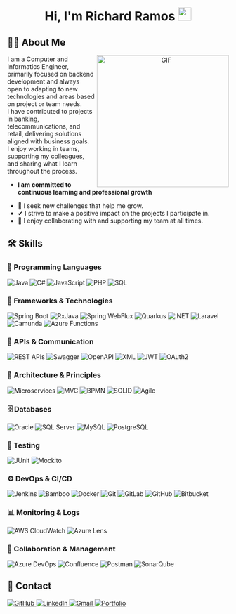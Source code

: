 <h1 align="center">
Hi, I'm Richard Ramos
<img src="https://media.giphy.com/media/hvRJCLFzcasrR4ia7z/giphy.gif" width="30">
</h1>


## 🧑‍💻 About Me

<a target="_blank" align="center">
  <img align="right" top="400" height="300" width="300" alt="GIF" src="https://media.giphy.com/media/v1.Y2lkPTc5MGI3NjExaDZxZGt6bnZuOGxmcjd3YmlqOG42ZjRoNWw3c2Q3MWxnYnJqaXY4cSZlcD12MV9pbnRlcm5hbF9naWZfYnlfaWQmY3Q9Zw/qgQUggAC3Pfv687qPC/giphy.gif">
</a>

I am a Computer and Informatics Engineer, primarily focused on backend development and always open to adapting to new technologies and areas based on project or team needs.  
I have contributed to projects in banking, telecommunications, and retail, delivering solutions aligned with business goals.  
I enjoy working in teams, supporting my colleagues, and sharing what I learn throughout the process.

* **I am committed to continuous learning and professional growth**  
- 🌱 I seek new challenges that help me grow.
- ✔ I strive to make a positive impact on the projects I participate in.
- 🤝 I enjoy collaborating with and supporting my team at all times.

## 🛠️ Skills

### 🚀 Programming Languages

![Java](https://img.shields.io/badge/Java-ED8B00.svg?style=for-the-badge&logo=java&logoColor=white)
![C#](https://img.shields.io/badge/C%23-239120.svg?style=for-the-badge&logo=c-sharp&logoColor=white)
![JavaScript](https://img.shields.io/badge/JavaScript-F7DF1E.svg?style=for-the-badge&logo=javascript&logoColor=black)
![PHP](https://img.shields.io/badge/PHP-777BB4.svg?style=for-the-badge&logo=php&logoColor=white)
![SQL](https://img.shields.io/badge/SQL-4479A1.svg?style=for-the-badge&logo=postgresql&logoColor=white)

### 🧰 Frameworks & Technologies

![Spring Boot](https://img.shields.io/badge/Spring_Boot-6DB33F.svg?style=for-the-badge&logo=springboot&logoColor=white)
![RxJava](https://img.shields.io/badge/RxJava-B7178C.svg?style=for-the-badge)
![Spring WebFlux](https://img.shields.io/badge/Spring_WebFlux-6DB33F.svg?style=for-the-badge&logo=spring&logoColor=white)
![Quarkus](https://img.shields.io/badge/Quarkus-4695EB.svg?style=for-the-badge&logo=quarkus&logoColor=white)
![.NET](https://img.shields.io/badge/.NET-512BD4.svg?style=for-the-badge&logo=dotnet&logoColor=white)
![Laravel](https://img.shields.io/badge/Laravel-FF2D20.svg?style=for-the-badge&logo=laravel&logoColor=white)
![Camunda](https://img.shields.io/badge/Camunda-F01F29.svg?style=for-the-badge)
![Azure Functions](https://img.shields.io/badge/Azure_Functions-0062AD.svg?style=for-the-badge&logo=azurefunctions&logoColor=white)


### 📡 APIs & Communication

![REST APIs](https://img.shields.io/badge/REST_API-02569B.svg?style=for-the-badge&logo=rest&logoColor=white)
![Swagger](https://img.shields.io/badge/Swagger-85EA2D.svg?style=for-the-badge&logo=swagger&logoColor=black)
![OpenAPI](https://img.shields.io/badge/OpenAPI-6BA539.svg?style=for-the-badge)
![XML](https://img.shields.io/badge/XML-EF652A.svg?style=for-the-badge&logo=xml&logoColor=white)
![JWT](https://img.shields.io/badge/JWT-000000.svg?style=for-the-badge&logo=JSON%20web%20tokens&logoColor=white)
![OAuth2](https://img.shields.io/badge/OAuth2-4D4D4D.svg?style=for-the-badge)

### 🧱 Architecture & Principles

![Microservices](https://img.shields.io/badge/Microservices-FF6F00.svg?style=for-the-badge)
![MVC](https://img.shields.io/badge/MVC-005571.svg?style=for-the-badge)
![BPMN](https://img.shields.io/badge/BPMN-0072C6.svg?style=for-the-badge)
![SOLID](https://img.shields.io/badge/SOLID-FF5C93.svg?style=for-the-badge)
![Agile](https://img.shields.io/badge/Agile_Scrum-0277BD.svg?style=for-the-badge&logo=scrumalliance&logoColor=white)

### 🗄️ Databases

![Oracle](https://img.shields.io/badge/Oracle-F80000.svg?style=for-the-badge&logo=oracle&logoColor=white)
![SQL Server](https://img.shields.io/badge/SQL_Server-CC2927.svg?style=for-the-badge&logo=microsoftsqlserver&logoColor=white)
![MySQL](https://img.shields.io/badge/MySQL-4479A1.svg?style=for-the-badge&logo=mysql&logoColor=white)
![PostgreSQL](https://img.shields.io/badge/PostgreSQL-4169E1.svg?style=for-the-badge&logo=postgresql&logoColor=white)

### 🧪 Testing

![JUnit](https://img.shields.io/badge/JUnit-25A162.svg?style=for-the-badge&logo=junit5&logoColor=white)
![Mockito](https://img.shields.io/badge/Mockito-4DB33D.svg?style=for-the-badge)

### ⚙️ DevOps & CI/CD

![Jenkins](https://img.shields.io/badge/Jenkins-D24939.svg?style=for-the-badge&logo=jenkins&logoColor=white)
![Bamboo](https://img.shields.io/badge/Bamboo-0052CC.svg?style=for-the-badge&logo=bamboo&logoColor=white)
![Docker](https://img.shields.io/badge/Docker-2496ED.svg?style=for-the-badge&logo=docker&logoColor=white)
![Git](https://img.shields.io/badge/Git-F05032.svg?style=for-the-badge&logo=git&logoColor=white)
![GitLab](https://img.shields.io/badge/GitLab-FC6D26.svg?style=for-the-badge&logo=gitlab&logoColor=white)
![GitHub](https://img.shields.io/badge/GitHub-181717.svg?style=for-the-badge&logo=github&logoColor=white)
![Bitbucket](https://img.shields.io/badge/Bitbucket-0052CC.svg?style=for-the-badge&logo=bitbucket&logoColor=white)

### 📊 Monitoring & Logs

![AWS CloudWatch](https://img.shields.io/badge/CloudWatch-232F3E.svg?style=for-the-badge&logo=amazonaws&logoColor=white)
![Azure Lens](https://img.shields.io/badge/Azure_Lens-A3B8F1.svg?style=for-the-badge&logo=microsoftazure&logoColor=white)

### 🤝 Collaboration & Management

![Azure DevOps](https://img.shields.io/badge/Azure_DevOps-0078D7.svg?style=for-the-badge&logo=azuredevops&logoColor=white)
![Confluence](https://img.shields.io/badge/Confluence-172B4D.svg?style=for-the-badge&logo=confluence&logoColor=white)
![Postman](https://img.shields.io/badge/Postman-FF6C37.svg?style=for-the-badge&logo=postman&logoColor=white)
![SonarQube](https://img.shields.io/badge/SonarQube-4E9BCD.svg?style=for-the-badge&logo=sonarqube&logoColor=white)

## 🔗 Contact

<a href="https://github.com/richardramosb" target="_blank">
  <img src="https://img.shields.io/badge/GitHub-181717.svg?style=for-the-badge&logo=github&logoColor=white" alt="GitHub" />
</a>

<a href="https://www.linkedin.com/in/andreeramosbenites/" target="_blank">
  <img src="https://img.shields.io/badge/LinkedIn-0A66C2.svg?style=for-the-badge&logo=linkedin&logoColor=white" alt="LinkedIn" />
</a>

<a href="mailto:andree.rb.97@gmail.com" target="_blank">
  <img src="https://img.shields.io/badge/Gmail-D14836.svg?style=for-the-badge&logo=gmail&logoColor=white" alt="Gmail" />
</a>

<a href="https://richand05.vercel.app" target="_blank">
  <img src="https://img.shields.io/badge/Portfolio-000000?style=for-the-badge&logo=vercel&logoColor=white" alt="Portfolio" />
</a>
<br>
<br>
